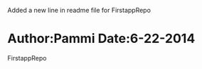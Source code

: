 Added a new line in readme file for FirstappRepo

Author:Pammi
Date:6-22-2014
============

FirstappRepo
